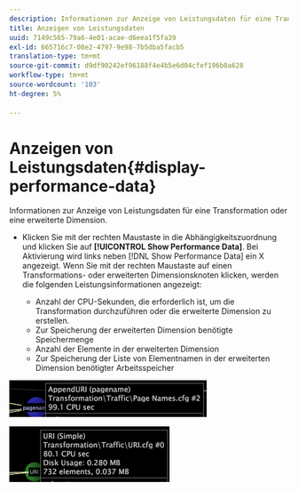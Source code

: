 ```yaml
---
description: Informationen zur Anzeige von Leistungsdaten für eine Transformation oder eine erweiterte Dimension.
title: Anzeigen von Leistungsdaten
uuid: 7149c565-79a6-4e01-acae-d6eea1f5fa39
exl-id: 665716c7-08e2-4797-9e98-7b5dba5facb5
translation-type: tm+mt
source-git-commit: d9df90242ef96188f4e4b5e6d04cfef196b0a628
workflow-type: tm+mt
source-wordcount: '103'
ht-degree: 5%

---
```


# Anzeigen von Leistungsdaten{#display-performance-data}

Informationen zur Anzeige von Leistungsdaten für eine Transformation oder eine erweiterte Dimension.

* Klicken Sie mit der rechten Maustaste in die Abhängigkeitszuordnung und klicken Sie auf **[!UICONTROL Show Performance Data]**. Bei Aktivierung wird links neben [!DNL Show Performance Data] ein X angezeigt. Wenn Sie mit der rechten Maustaste auf einen Transformations- oder erweiterten Dimensionsknoten klicken, werden die folgenden Leistungsinformationen angezeigt:

   * Anzahl der CPU-Sekunden, die erforderlich ist, um die Transformation durchzuführen oder die erweiterte Dimension zu erstellen.
   * Zur Speicherung der erweiterten Dimension benötigte Speichermenge
   * Anzahl der Elemente in der erweiterten Dimension
   * Zur Speicherung der Liste von Elementnamen in der erweiterten Dimension benötigter Arbeitsspeicher

![](assets/vis_DependencyMap_PerfData_Transformation.png)

![](assets/vis_DependencyMap_PerfData_ExtDims.png)
